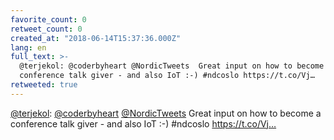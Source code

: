 ```yaml
---
favorite_count: 0
retweet_count: 0
created_at: "2018-06-14T15:37:36.000Z"
lang: en
full_text: >-
  @terjekol: @coderbyheart @NordicTweets  Great input on how to become a
  conference talk giver - and also IoT :-) #ndcoslo https://t.co/Vj…
retweeted: true
---
```


[@terjekol](https://twitter.com/terjekol):
[@coderbyheart](https://twitter.com/coderbyheart)
[@NordicTweets](https://twitter.com/NordicTweets) Great input on how to become a
conference talk giver - and also IoT :-) #ndcoslo https://t.co/Vj…
